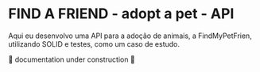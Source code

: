 # FIND A FRIEND - adopt a pet - API

Aqui eu desenvolvo uma API para a adoção de animais, a FindMyPetFrien, utilizando SOLID e testes, como um caso de estudo.

:construction: documentation under construction :construction:
